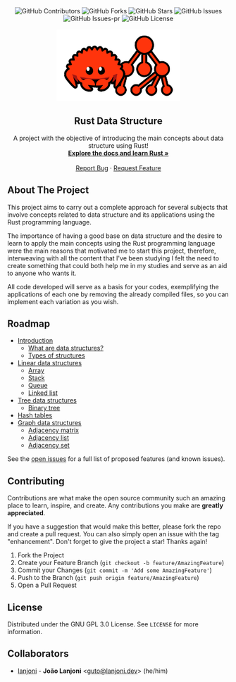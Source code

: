 <div align="center">
  <img alt="GitHub Contributors" src="https://img.shields.io/github/contributors/lanjoni/rust-data-structure?style=for-the-badge">
  <img alt="GitHub Forks" src="https://img.shields.io/github/forks/lanjoni/rust-data-structure?style=for-the-badge">
  <img alt="GitHub Stars" src="https://img.shields.io/github/stars/lanjoni/rust-data-structure?style=for-the-badge">
  <img alt="GitHub Issues" src="https://img.shields.io/github/issues/lanjoni/rust-data-structure?style=for-the-badge">
  <img alt="GitHub Issues-pr" src="https://img.shields.io/github/issues-pr/lanjoni/rust-data-structure?style=for-the-badge">
  <img alt="GitHub License" src="https://img.shields.io/github/license/lanjoni/rust-data-structure?style=for-the-badge">
</div>

<br />
<div align="center">
  <a href="https://github.com/lanjoni/rust-data-structure">
    <img src="resources/images/logo.png" alt="Logo" width="280">
  </a>

  <h2 align="center">Rust Data Structure</h2>

  <p align="center">
    A project with the objective of introducing the main concepts about data structure using Rust!
    <br />
    <a href="https://www.rust-lang.org/learn"><strong>Explore the docs and learn Rust »</strong></a>
    <br />
    <br />
    <a href="https://github.com/lanjoni/rust-data-structure/issues">Report Bug</a>
    ·
    <a href="https://github.com/lanjoni/rust-data-structure/issues">Request Feature</a>
  </p>
</div>

## About The Project

This project aims to carry out a complete approach for several subjects that involve concepts related to data structure and its applications using the Rust programming language.

The importance of having a good base on data structure and the desire to learn to apply the main concepts using the Rust programming language were the main reasons that motivated me to start this project, therefore, interweaving with all the content that I've been studying I felt the need to create something that could both help me in my studies and serve as an aid to anyone who wants it.

All code developed will serve as a basis for your codes, exemplifying the applications of each one by removing the already compiled files, so you can implement each variation as you wish.

## Roadmap

- [Introduction](https://github.com/lanjoni/rust-data-structure/tree/main/content/intro)
  - [What are data structures?](https://github.com/lanjoni/rust-data-structure/tree/main/content/intro/whatare.md)
  - [Types of structures](https://github.com/lanjoni/rust-data-structure/tree/main/content/intro/typesofdata.md)
- [Linear data structures](https://github.com/lanjoni/rust-data-structure/tree/main/content/linear)
  - [Array](https://github.com/lanjoni/rust-data-structure/tree/main/content/linear/array.md)
  - [Stack](https://github.com/lanjoni/rust-data-structure/tree/main/content/linear/stack.md)
  - [Queue](https://github.com/lanjoni/rust-data-structure/tree/main/content/linear/queue.md)
  - [Linked list](https://github.com/lanjoni/rust-data-structure/tree/main/content/linear/linked.md)
- [Tree data structures](https://github.com/lanjoni/rust-data-structure/tree/main/content/tree)
  - [Binary tree](https://github.com/lanjoni/rust-data-structure/tree/main/content/tree/binary-tree.md)
- [Hash tables](https://github.com/lanjoni/rust-data-structure/tree/main/content/hash)
- [Graph data structures](https://github.com/lanjoni/rust-data-structure/tree/main/content/graph)
  - [Adjacency matrix](https://github.com/lanjoni/rust-data-structure/tree/main/content/graph/matrix.md)
  - [Adjacency list](https://github.com/lanjoni/rust-data-structure/tree/main/content/graph/list.md)
  - [Adjacency set](https://github.com/lanjoni/rust-data-structure/tree/main/content/graph/set.md)

See the [open issues](https://github.com/lanjoni/rust-data-structure/issues) for a full list of proposed features (and known issues).

## Contributing

Contributions are what make the open source community such an amazing place to learn, inspire, and create. Any contributions you make are **greatly appreciated**.

If you have a suggestion that would make this better, please fork the repo and create a pull request. You can also simply open an issue with the tag "enhancement".
Don't forget to give the project a star! Thanks again!

1. Fork the Project
2. Create your Feature Branch (`git checkout -b feature/AmazingFeature`)
3. Commit your Changes (`git commit -m 'Add some AmazingFeature'`)
4. Push to the Branch (`git push origin feature/AmazingFeature`)
5. Open a Pull Request

## License

Distributed under the GNU GPL 3.0 License. See `LICENSE` for more information.

## Collaborators

* [lanjoni](https://github.com/lanjoni) -
  **João Lanjoni** <<guto@lanjoni.dev>> (he/him)

